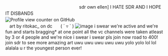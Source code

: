 ㅤㅤㅤㅤㅤㅤㅤㅤㅤㅤㅤㅤㅤㅤㅤㅤㅤㅤsdr own ellen] I HATE SDR AND I HOPE IT DISBANDS
ㅤㅤㅤㅤㅤㅤㅤㅤㅤㅤㅤㅤㅤㅤㅤㅤㅤㅤㅤㅤㅤㅤㅤㅤㅤㅤㅤㅤ![Profile view counter on GitHub](https://komarev.com/ghpvc/?username=soda-adrenaline)ㅤㅤㅤㅤㅤㅤㅤㅤㅤㅤㅤㅤㅤㅤㅤㅤㅤㅤㅤㅤㅤㅤㅤart by ritokac_ on dcㅤㅤ( ´ ▿ ` )
![image](https://github.com/user-attachments/assets/bdc8695d-e202-40c6-90a2-1504471b8734)
i swear we're active and we're fun and starts bragging* at one point all the vc channels were taken atleast by 3 or 4 people and we're nice i swear i swear pls join now road to 400! join sdr to see more amazing art uwu uwu uwu uwu uwu yolo yolo lol lol alalala u r the youngest person ever!
